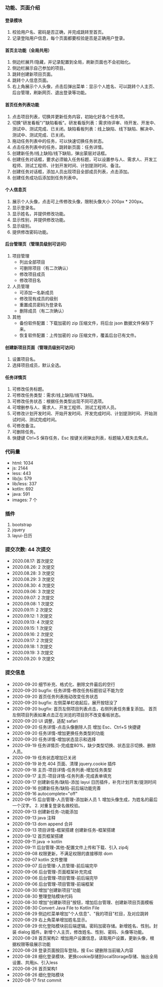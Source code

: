### 功能、页面介绍
#### 登录模块
1. 校验用户名、密码是否正确，并完成跳转至首页。
2. 记录登陆用户信息，每个页面都要校验是否是正确用户登录。
#### 首页主功能（全局共用）
1. 侧边栏展开/隐藏，并记录配置到全局，刷新页面也不会初始化。
2. 侧边栏展示自己参加的项目。
3. 跳转创建新项目页面。
4. 跳转个人信息页面。
5. 右上角展示个人头像，点击后弹出菜单：显示个人姓名、可以跳转个人主页、后台管理，刷新网页、退出登录等功能。
#### 首页任务列表功能
1. 点击项目列表，切换并更新任务内容，初始化好各个任务项。
2. 切换"研发看板"/"缺陷看板"。研发看版列表：需求待评审、待开发、开发中、测试中、测试完成、已关闭。缺陷看板列表：线上缺陷、线下缺陷、解决中、测试中、测试完成、已关闭。
3. 拖动任务列表中的任务，可以快速切换任务状态。
4. 点击任务列表中的任务，跳转新页面：任务详情。
5. 创建新任务/线上缺陷/线下缺陷，弹出蒙层对话框。
6. 创建任务对话框，要求必须输入任务标题，可以设置参与人、需求人、开发工程师、测试工程师、计划开发时间、计划提测时间、备注。
7. 创建任务对话框，添加人员出现项目全部成员列表，点击添加。
8. 创建任务成功后添加到任务列表中。
#### 个人信息页
1. 展示个人头像，点击可上传修改头像，限制头像大小 200px * 200px。
2. 显示登录名。
3. 显示姓名，并提供修改功能。
4. 显示性别，并提供修改功能。
5. 显示级别。
6. 提供修改密码功能。
#### 后台管理页（管理员级别可访问）
1. 项目管理
    - 列出全部项目
    - 可删除项目（有二次确认）
    - 修改项目成员
    - 修改项目名
2. 人员管理
    - 可添加一名新成员
    - 修改现有成员的级别
    - 重置成员密码为登录名
    - 删除成员（有二次确认）
3. 其他
    - 备份软件配置：下载加密的 zip 压缩文件，将后台 json 数据文件保存下来。
    - 恢复软件配置：上传加密的 zip 压缩文件，覆盖后台已有文件。
#### 创建新项目页面（管理员级别可访问）
1. 设置项目名。
2. 选择项目成员，默认全选。
#### 任务详情页
1. 可修改任务标题。
2. 可修改任务类型：需求/线上缺陷/线下缺陷。
3. 可修改任务状态：根据任务类型出现不同可选项。
4. 可增删参与人、需求人、开发工程师、测试工程师人员。
5. 可修改计划开发时间、开始开发时间、开发完成时间、计划提测时间、开始测试时间、测试完成时间。
6. 可修改备注。
7. 可删除任务。
8. 快捷键 Ctrl+S 保存任务，Esc 按键关闭弹出列表，标题输入框失去焦点。
### 代码量
- html: 1034
- js: 2144
- less: 443
- lib/js: 579
- lib/less: 337
- kotlin: 692
- java: 591
- images: 7 个
### 插件
1. bootstrap
2. jquery
3. layui-日历
### 提交次数: 44 次提交
- 2020.08.17: 首次提交
- 2020.08.26: 2 次提交
- 2020.08.28: 3 次提交
- 2020.08.29: 3 次提交
- 2020.08.30: 4 次提交
- 2020.09.06: 3 次提交
- 2020.09.07: 2 次提交
- 2020.09.08: 1 次提交
- 2020.09.11: 2 次提交
- 2020.09.12: 1 次提交
- 2020.09.13: 4 次提交
- 2020.09.15: 1 次提交
- 2020.09.16: 2 次提交
- 2020.09.17: 2 次提交
- 2020.09.18: 1 次提交
- 2020.09.19: 3 次提交
- 2020.09.20: 9 次提交
### 提交信息
- 2020-09-20 细节补充、格式化、删除文件最后的空行
- 2020-09-20 bugfix: 任务详情-修改任务标题验证不能为空
- 2020-09-20 首页任务列表拖动改变任务状态
- 2020-09-20 bugfix: 左侧菜单栏收起后，展开按钮没了
- 2020-09-20 bugfix: 首页左侧项目列表点击，右侧列表任务重复添加。 首页左侧项目列表如果点击正在浏览的项目则不改变看板状态。
- 2020-09-20 UI 调整，适配 safari
- 2020-09-20 任务详情-点击头像删除人员 增加 Esc、Ctrl+S 快捷键
- 2020-09-20 任务详情-增加更换任务类型的功能
- 2020-09-20 任务详情-增加状态显示和选择
- 2020-09-19 任务详情页-完成度80%，缺少类型切换、状态显示切换、删除人员。
- 2020-09-19 任务状态增加已关闭
- 2020-09-19 补充 404 页面、清理 jquery.cookie 插件
- 2020-09-18 主页-项目详情-任务列表-增加任务类型
- 2020-09-17 主页-项目详情-任务列表-完成表单填充
- 2020-09-17 创建新任务/缺陷-添加 layui 日历插件，补充计划开发/提测时间
- 2020-09-16 创建新任务/缺陷-前后端功能完善
- 2020-09-16 autocomplete="off"
- 2020-09-15 后台管理-人员管理-添加新人员 1. 增加头像生成，为姓名的最后一个汉字。 2. 对重复登录名做校验。
- 2020-09-13 创建新任务-功能添加
- 2020-09-13 java 注释
- 2020-09-13 dom append 合并
- 2020-09-13 项目详情-框架搭建 创建新任务-框架搭建
- 2020-09-12 首页框架搭建
- 2020-09-11 java -> kotlin
- 2020-09-11 后台管理-其他-配置文件上传和下载、引入 zip4j
- 2020-09-08 权限更新，不满足权限的直接移除 dom
- 2020-09-07 kotlin 文件整理
- 2020-09-07 后台管理-人员管理-前后端完毕
- 2020-09-06 后台管理-页面框架补充完成
- 2020-09-06 后台管理-项目管理-前后端完毕
- 2020-09-06 后台管理-项目管理-前端框架
- 2020-08-30 增加"创建新项目"功能
- 2020-08-30 整理登陆模块代码
- 2020-08-30 增加"创建新项目"按钮，增加后台管理、创建新项目页面模板
- 2020-08-30 Convert Java File to Kotlin File
- 2020-08-29 侧边栏菜单增加"个人信息"、"我的项目"栏目，及对应跳转
- 2020-08-29 右上角菜单增加姓名显示。
- 2020-08-29 优化登陆模块前后端逻辑。密码加密存储。新增姓名、性别。封装 dialog 插件。新增个人主页，修改姓名、性别、密码、头像等功能。
- 2020-08-28 首页架构2: 增加用户设置信息，读取用户设置，更新头像，根据权限等级展示功能
- 2020-08-28 登录页面按回车登陆，按 Esc 键删除当前输入内容
- 2020-08-28 细化登录模块、更换cookie存储到localStorage存储、抽出全局设置、共用js、引入less
- 2020-08-26 首页架构1
- 2020-08-26 细化登陆模块
- 2020-08-17 first commit
